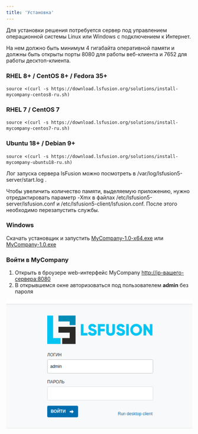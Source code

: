 ```yaml
---
title: 'Установка'
---
```


Для установки решения потребуется сервер под управлением операционной системы Linux или Windows с подключением к Интернет.

На нем должно быть минимум 4 гигабайта оперативной памяти и должны быть открыты порты 8080 для работы веб-клиента и 7652 для работы десктоп-клиента.

### RHEL 8+ / CentOS 8+ / Fedora 35+
```
source <(curl -s https://download.lsfusion.org/solutions/install-mycompany-centos8-ru.sh)
```

### RHEL 7 / CentOS 7
```
source <(curl -s https://download.lsfusion.org/solutions/install-mycompany-centos7-ru.sh)
```

### Ubuntu 18+ / Debian 9+
```
source <(curl -s https://download.lsfusion.org/solutions/install-mycompany-ubuntu18-ru.sh)
```

Лог запуска сервера lsFusion можно посмотреть в /var/log/lsfusion5-server/start.log .

Чтобы увеличить количество памяти, выделяемую приложению, нужно отредактировать параметр -Xmx в файлах /etc/lsfusion5-server/lsfusion.conf и /etc/lsfusion5-client/lsfusion.conf. После этого необходимо перезапустить службы.

### Windows

Скачать установщик и запустить [MyCompany-1.0-x64.exe](https://download.lsfusion.org/solutions/MyCompany-1.0-x64.exe) или [MyCompany-1.0.exe](https://download.lsfusion.org/solutions/MyCompany-1.0.exe)

### Войти в MyCompany

1.  Открыть в броузере web-интерфейс MyCompany <http://ip-вашего-сервера:8080>
2.  В открывшемся окне авторизоваться под пользователем **admin** без пароля

![](images/Installation_1.png)

  

  



